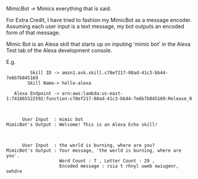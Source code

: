 MimicBot -> Mimics everything that is said.

For Extra Credit, I have tried to fashion my MimicBot as a message encoder. 
Assuming each user input is a text message, my bot outputs an encoded form of that message.

Mimic Bot is an Alexa skill that starts up on inputing 'mimic bot' in the Alexa Test tab of the Alexa development console.

E.g.   
          
             Skill ID -> amzn1.ask.skill.c78ef217-08ad-41c3-bb44-7e6b7b845169
            Skill Name-> hello-alexa

       Alexa Endpoint -> arn:aws:lambda:us-east-1:741865522592:function:c78ef217-08ad-41c3-bb44-7e6b7b845169:Release_0
       
       
          
          User Input  : mimic bot
    MimicBot's Output : Welcome! This is an Alexa Echo skill!



          User Input  : the world is burning, where are you?
    MimicBot's Output : Your message, 'the world is burning, where are you'. 
                        Word Count : 7 , Letter Count : 29 , 
                        Encoded message : rsia t rhnyl uweb owiugenr, oehdre
